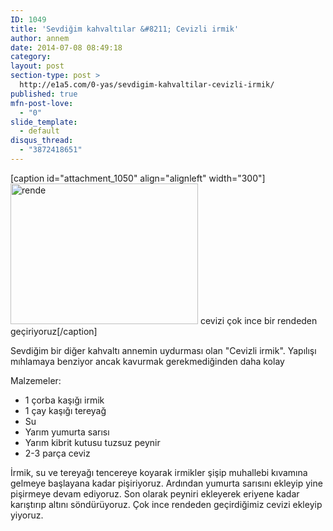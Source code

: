 ```yaml
---
ID: 1049
title: 'Sevdiğim kahvaltılar &#8211; Cevizli irmik'
author: annem
date: 2014-07-08 08:49:18
category:
layout: post
section-type: post >
  http://e1a5.com/0-yas/sevdigim-kahvaltilar-cevizli-irmik/
published: true
mfn-post-love:
  - "0"
slide_template:
  - default
disqus_thread:
  - "3872418651"
---
```

[caption id="attachment_1050" align="alignleft" width="300"]<a href="http://e1a5.com/wp-content/uploads/2014/07/rende.jpg"><img class="wp-image-1050 size-medium" src="http://e1a5.com/wp-content/uploads/2014/07/rende-300x225.jpg" alt="rende" width="300" height="225" /></a> cevizi çok ince bir rendeden geçiriyoruz[/caption]

Sevdiğim bir diğer kahvaltı annemin uydurması olan "Cevizli irmik". Yapılışı mıhlamaya benziyor ancak kavurmak gerekmediğinden daha kolay

Malzemeler:

<ul>
    <li>1 çorba kaşığı irmik</li>
    <li>1 çay kaşığı tereyağ</li>
    <li>Su</li>
    <li>Yarım yumurta sarısı</li>
    <li>Yarım kibrit kutusu tuzsuz peynir</li>
    <li>2-3 parça ceviz</li>
</ul>

İrmik, su ve tereyağı tencereye koyarak irmikler şişip muhallebi kıvamına gelmeye başlayana kadar pişiriyoruz. Ardından yumurta sarısını ekleyip yine pişirmeye devam ediyoruz. Son olarak peyniri ekleyerek eriyene kadar karıştırıp altını söndürüyoruz. Çok ince rendeden geçirdiğimiz cevizi ekleyip yiyoruz.

&nbsp;
